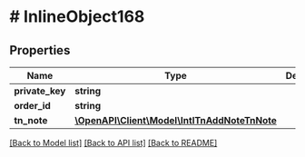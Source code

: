 # # InlineObject168

## Properties

Name | Type | Description | Notes
------------ | ------------- | ------------- | -------------
**private_key** | **string** |  | [optional]
**order_id** | **string** |  | [optional]
**tn_note** | [**\OpenAPI\Client\Model\IntlTnAddNoteTnNote**](IntlTnAddNoteTnNote.md) |  | [optional]

[[Back to Model list]](../../README.md#models) [[Back to API list]](../../README.md#endpoints) [[Back to README]](../../README.md)
